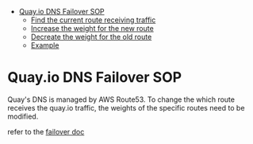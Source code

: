 - [Quay.io DNS Failover SOP](#quayio-dns-failover-sop)
  - [Find the current route receiving traffic](#find-the-current-route-receiving-traffic)
  - [Increase the weight for the new route](#increase-the-weight-for-the-new-route)
  - [Decreate the weight for the old route](#decreate-the-weight-for-the-old-route)
  - [Example](#example)

# Quay.io DNS Failover SOP

Quay's DNS is managed by AWS Route53. To change the which route receives the quay.io traffic, the weights of the specific routes need to be modified.

refer to the [failover doc](../quay-region-failover.md)
